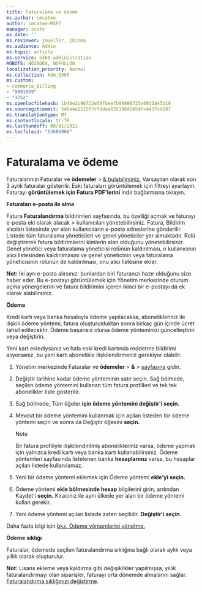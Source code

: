 ```yaml
---
title: Faturalama ve ödeme
ms.author: cmcatee
author: cmcatee-MSFT
manager: scotv
ms.date: ''
ms.reviewer: jmueller, jkinma
ms.audience: Admin
ms.topic: article
ms.service: o365-administration
ROBOTS: NOINDEX, NOFOLLOW
localization_priority: Normal
ms.collection: Adm_O365
ms.custom:
- commerce_billing
- "9001669"
- "3752"
ms.openlocfilehash: 1b48e2c96722e58fbeefb99898725e6931845b10
ms.sourcegitcommit: 540a4e2515f7cfddee65519046454fc4437cd287
ms.translationtype: MT
ms.contentlocale: tr-TR
ms.lasthandoff: 08/01/2021
ms.locfileid: "53686906"
---
```

# <a name="billing-and-payment"></a>Faturalama ve ödeme

Faturalarınızı Faturalar ve **ödemeler**  >  [& bulabilirsiniz.](https://go.microsoft.com/fwlink/p/?linkid=848039)  Varsayılan olarak son 3 aylık faturalar gösterilir.  Eski faturaları görüntülemek için filtreyi ayarlayın.  Faturayı **görüntülemek için Fatura PDF'lerini** indir bağlantısına tıklayın.

**Faturaları e-posta ile alma**

Fatura **Faturalandırma** bildirimleri sayfasında, bu özelliği açmak ve faturayı e-posta eki olarak alacak  >  [](https://go.microsoft.com/fwlink/p/?linkid=853212) kullanıcıları yönetebilirsiniz.  Fatura, Bildirim alıcıları listesinde yer alan kullanıcıların e-posta adreslerine gönderilir. Listede tüm faturalama yöneticileri ve genel yöneticiler yer almaktadır.  Rolü değiştirerek fatura bildirimlerini kimlerin alan olduğunu yönetebilirsiniz.  Genel yönetici veya faturalama yöneticisi rolünün kaldırılması, o kullanıcının alıcı listesinden kaldırılmasını ve genel yöneticinin veya faturalama yöneticisinin rolünün de kaldırılması, onu alıcı listesine ekler.

**Not:** İki ayrı e-posta alırsınız: bunlardan biri faturanızı hazır olduğunu size haber eder. Bu e-postayı görüntülemek için Yönetim merkezinde oturum açma yönergelerini ve fatura bildirimini içeren ikinci bir e-postayı da ek olarak alabilirsiniz.

**Ödeme**

Kredi kartı veya banka hesabıyla ödeme yapılacaksa, abonelikleriniz ile ilişkili ödeme yöntemi, fatura oluşturulduktan sonra birkaç gün içinde ücret tahsil edilecektir. Ödeme başarısız olursa ödeme yönteminizi güncelleştirin veya değiştirin.

Yeni kart eklediysanız ve hala eski kredi kartında reddetme bildirimi alıyorsanız, bu yeni kartı abonelikle ilişkilendirmeniz gerekiyor olabilir.

1. Yönetim merkezinde Faturalar ve **ödemeler**  >  **&**  >  [sayfasına](https://go.microsoft.com/fwlink/p/?linkid=2018806) gidin.

2. Değiştir tarihine kadar ödeme yönteminin satır seçin. Sağ bölmede, seçilen ödeme yöntemini kullanan tüm fatura profilleri ve tek tek abonelikler liste gösterilir.

3. Sağ bölmede, Tüm öğeler **için ödeme yöntemini değiştir'i seçin.**

4. Mevcut bir ödeme yöntemini kullanmak için açılan listeden bir ödeme yöntemi seçin ve sonra da Değiştir öğesini **seçin.**

    > [!NOTE]
    > Bir fatura profiliyle ilişkilendirilmiş abonelikleriniz varsa, ödeme yapmak için yalnızca kredi kartı veya banka kartı kullanabilirsiniz. Ödeme yöntemleri sayfasında listelenen banka **hesaplarınız** varsa, bu hesaplar açılan listede kullanılamaz.

5. Yeni bir ödeme yöntemi eklemek için Ödeme yöntemi **ekle'yi seçin.**

6. Ödeme yöntemi **ekle bölmesinde hesap** bilgilerini girin, ardından Kaydet'i **seçin.** Kiracınız ile aynı ülkede yer alan bir ödeme yöntemi kullan gerekir.

7. Yeni ödeme yöntemi açılan listede zaten seçilidir. **Değiştir'i seçin.**

Daha fazla bilgi için [bkz. Ödeme yöntemlerini yönetme.](/microsoft-365/commerce/billing-and-payments/manage-payment-methods)

**Ödeme sıklığı**

Faturalar, ödemede seçilen faturalandırma sıklığına bağlı olarak aylık veya yıllık olarak oluşturulur.  

**Not:** Lisans ekleme veya kaldırma gibi değişiklikler yapılmışsa, yıllık faturalandırmayı olan siparişler, faturayı orta dönemde almalarını sağlar. [Faturalandırma sıklığınızı değiştirme](/microsoft-365/commerce/billing-and-payments/change-payment-frequency).
